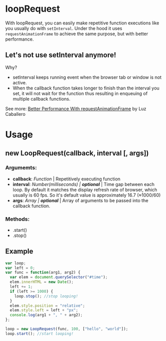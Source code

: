 # loopRequest
With loopRequest, you can easily make repetitive function executions like you usually do with <code>setInterval</code>. Under the hood it uses <code>requestAnimationFrame</code> to achieve the same purpose, but with better performance.

## Let's not use setInterval anymore!
Why?
- setInterval keeps running event when the browser tab or window is not active.
- When the callback function takes longer to finish than the interval you set, it will not wait for the function thus resulting in enqueuing of multiple callback functions.

See more: [Better Performance With requestAnimationFrame](https://dev.opera.com/articles/better-performance-with-requestanimationframe/) by Luz Caballero

# Usage
## new LoopRequest(callback, interval [, args])
### Argumemts:
* **callback**: <em>Function</em> | Repetitively executing function
* **interval**: <em>Number(milliseconds) | **optional** </em>| Time gap between each loop. By default it matches the display refresh rate of browser, which usually is 60 fps. So it's default value is approximately 16.7 (≈1000/60)
* **args**: <em>Array | **optional** </em>| Array of arguments to be passed into the callback function.

### Methods:
* .start()
* .stop()

## Example
```javascript
var loop;
var left = 0;
var func = function(arg1, arg2) {
  var elem = document.querySelector("#time");
  elem.innerHTML = new Date();
  left += 1;
  if (left >= 1000) {
    loop.stop(); //stop looping!
  }
  elem.style.position = "relative";
  elem.style.left = left + "px";
  console.log(arg1 + ", " + arg2);
};

loop = new LoopRequest(func, 100, ["hello", "world"]);
loop.start(); //start looping!
```
